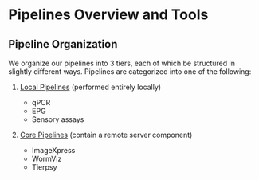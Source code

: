 # Pipelines Overview and Tools

## Pipeline Organization

We organize our pipelines into 3 tiers, each of which be structured in slightly different ways. Pipelines are categorized into one of the following:

1.  [Local Pipelines](local.md) (performed entirely locally)

    -   qPCR
    -   EPG
    -   Sensory assays

2.  [Core Pipelines](core.md) (contain a remote server component)

    -   ImageXpress
    -   WormViz
    -   Tierpsy
